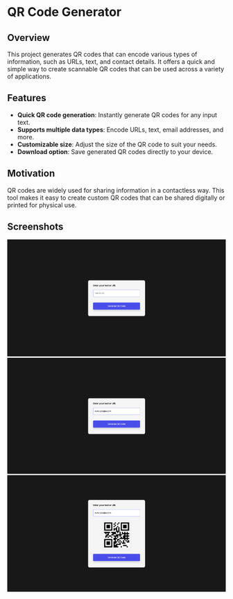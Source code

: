 # QR Code Generator

## Overview
This project generates QR codes that can encode various types of information, such as URLs, text, and contact details. It offers a quick and simple way to create scannable QR codes that can be used across a variety of applications.

## Features
- **Quick QR code generation**: Instantly generate QR codes for any input text.
- **Supports multiple data types**: Encode URLs, text, email addresses, and more.
- **Customizable size**: Adjust the size of the QR code to suit your needs.
- **Download option**: Save generated QR codes directly to your device.

## Motivation
QR codes are widely used for sharing information in a contactless way. This tool makes it easy to create custom QR codes that can be shared digitally or printed for physical use.

## Screenshots
![QR Code Generator Preview](images/img1.png)
![QR Code Generator Preview](images/img2.png)
![QR Code Generator Preview](images/img3.png)
